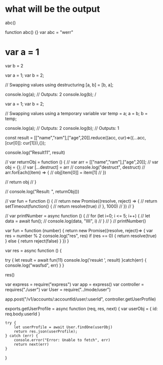 # what will be the output

abc()

function abc() {}
var abc = "werr"


# var a = 1
  var b = 2

var a = 1;
var b = 2;

// Swapping values using destructuring
[a, b] = [b, a];

console.log(a); // Outputs: 2
console.log(b); /


var a = 1;
var b = 2;

// Swapping values using a temporary variable
var temp = a;
a = b;
b = temp;

console.log(a); // Outputs: 2
console.log(b); // Outputs: 1



const result = [["name","ram"],["age",20]].reduce((acc, cur)=>({...acc, [cur[0]]: cur[1]}),{});

console.log("Result11", result)




// var returnObj = function () {
//     var arr = [["name","ram"],["age",20]];
//     var obj = {};
//     var [...destruct] = arr
//     console.log("destruct", destruct)
//     arr.forEach((item) => {
//         obj[item[0]] = item[1]
//     })
    
//     return obj
// }

// console.log("Result: ", returnObj())

// var fun = function () {
//   return new Promise((resolve, reject) => {
//     return setTimeout(function() {
//         return resolve(true)
//     }, 1000)
// })
// }

// var printNumber = async function () {
//     for (let i=0; i <= 5; i++) {
//         let data = await fun();
//         console.log(data, "IIII", i)
//     }
// }
// printNumber()


var fun  = function (number) {
    return new Promise((resolve, reject)=> {
        var res = number % 2 
        console.log("res", res)
        if (res == 0) {
            return resolve(true)
        } else {
            return reject(false)
        }
    })
}

var res = async function () {

   try {
        let result = await fun(11)
        console.log('resukt ', result)
   }catch(err) {
       console.log("wasfsd", err)
   }
}

res()



var express = require("express")
var app = express()
var controller = requires("./user")
var User = require("../mode/user")

app.post("/v1/accounts/:accountId/user/:userId", controller.getUserProfile)

exports.getUserProfile = async function (req, res, next) {
    var userObj = {
        id: req.body.userId
    }
    
    try {
        let userProfile = await User.findOne(userObj)
        return res.json(userProfile);
    } catch (err) {
        console.error("Error: Unable to fetch", err)
        return next(err)
    }
}


